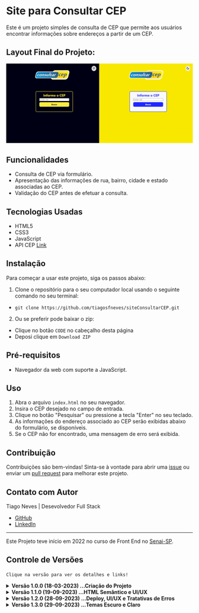 # Site para Consultar CEP

Este é um projeto simples de consulta de CEP que permite aos usuários encontrar informações sobre endereços a partir de um CEP.

## Layout Final do Projeto:

![Visão da Página inicial](https://raw.githubusercontent.com/tiagosfneves/siteConsultarCEP/main/assets/layoutFinal.png)


## Funcionalidades

- Consulta de CEP via formulário.
- Apresentação das informações de rua, bairro, cidade e estado associadas ao CEP.
- Validação do CEP antes de efetuar a consulta.

## Tecnologias Usadas

- HTML5
- CSS3
- JavaScript
- API CEP [Link]("https://viacep.com.br/ws/")

## Instalação

Para começar a usar este projeto, siga os passos abaixo:

1. Clone o repositório para o seu computador local usando o seguinte comando no seu terminal:

- `git clone https://github.com/tiagosfneves/siteConsultarCEP.git`

2. Ou se preferir pode baixar o zip:
- Clique no botão `CODE` no cabeçalho desta página
- Deposi clique em `Download ZIP`


## Pré-requisitos

- Navegador da web com suporte a JavaScript.

## Uso

1. Abra o arquivo `index.html` no seu navegador.
2. Insira o CEP desejado no campo de entrada.
3. Clique no botão "Pesquisar" ou pressione a tecla "Enter" no seu teclado.
4. As informações do endereço associado ao CEP serão exibidas abaixo do formulário, se disponíveis.
5. Se o CEP não for encontrado, uma mensagem de erro será exibida.

## Contribuição

Contribuições são bem-vindas! Sinta-se à vontade para abrir uma [issue](https://github.com/tiagosfneves/siteConsultarCEP/issues) ou enviar um [pull request](https://github.com/tiagosfneves/siteConsultarCEP/pulls) para melhorar este projeto.

## Contato com Autor

Tiago Neves |  Desevolvedor Full Stack
- [GitHub](https://bit.ly/Gh_tiagosfneves) 
- [LinkedIn](https://bit.ly/In_tiagosfneves)

---
Este Projeto teve início em 2022 no curso de Front End no [Senai-SP](https://www.sp.senai.br/).

## Controle de Versões

`Clique na versão para ver os detalhes e links!`

<details>
<summary><b>Versão 1.0.0 (18-03-2023) ...Criação do Projeto</b></summary>

### `Criação do Projeto`

JavaScript
- Consumo de API CEP
- Resposta da consulta:
  - Rua

CSS
- Estilo básico (sem responsividade)

HTML
- Marcações básicas (Sem Semântica)

README
- Texto: Repositório Front End
- Imagem do Layout

[Detalhes adicionais](https://github.com/tiagosfneves/siteConsultarCEP/commit/709ee6703e7a63df7b97b542f6d8bbe523af36c1)

</details>

<details>
<summary><b>Versão 1.1.0 (19-09-2023) ...HTML Semântico e UI/UX</b></summary>

### `Refatoração, Boas Práticas, HTML Semântico e UI/UX`

JavaScript
- Incluindo Evento botão "Enter" além do "clique"
- Incluindo Formulário de resposta com os campos:
  - Logradouro
  - Bairro
  - Cidade
  - Estado

CSS
- Ajustes pontuais: 
  - Formulário
  - imagem
- Inclusão:
  - Footer
  - Copyright

HTML
- Correções no texto
- Inclusão HTML Semântico:
  - Header
  - Main
  - Footer

README
- Atualização da imagem do Novo Layout
- Adicionando topicos ao REDAME.md
  - Funcionalidades
  - Tecnologias usadas
  - Instalação
  - Pré-requisitos
  - Uso
  - Contribuição
  - Autor
  - Contato

[Detalhes adicionais](https://github.com/tiagosfneves/siteConsultarCEP/pull/2)

</details>

<details>
<summary><b>Versão 1.2.0 (28-09-2023) ...Deploy, UI/UX e Tratativas de Erros</b></summary>

### `Refatoração, Boas Práticas, UI/UX e Tratativas de Erros`

`Deploy`
- [Link](https://soft-faloodeh-69b134.netlify.app/)

`JavaScript`
- Código mais moderno usando try catch
- Validações dos Campos
- Tratativas de Erros

`CSS`
- Responsivo para celulares e tablets
- Ajustes pontuais: Formulário, margin, padding...
- Formulário "Mensagens de erros"
- Formulário "Mensagens de sucesso"

`HTML`
- Eliminando redundância "Consultar CEP" > "Informar CEP"
- Atualização de placeholder "Ex: 06600-600" > "02200-100"
- Adicionando Favicon personalizado

`README`
- Atualização de imagem do Novo Layout
- Atualização de texto geral

[Detalhes adicionais](https://github.com/tiagosfneves/siteConsultarCEP/pull/4)

</details>

<details>
<summary><b>Versão 1.3.0 (29-09-2023) ...Temas Escuro e Claro</b></summary>

### `Refatoração, Boas Práticas e Temas Escuro e Claro`

`JavaScript`
- Separação de Modulos
    - cep.js
    - theme.js

`CSS`
- Separação de Estilos
    - styles.css
    - medias.css
    - theme.css

`HTML`
- Adicionando pastas
    - img: Logo
    - icons: icones tema

`README`
- Atualização de imagem do Layout (Theme Dark e Light)
- Atualização de texto geral
- Inclusão do tópico "Controle de Versões"

[Detalhes adicionais](https://github.com/tiagosfneves/siteConsultarCEP/pull/5)

</details>
